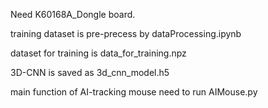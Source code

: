 Need K60168A_Dongle board.

training dataset is pre-precess by dataProcessing.ipynb

dataset for training is data_for_training.npz

3D-CNN is saved as 3d_cnn_model.h5

main function of AI-tracking mouse need to run AIMouse.py
